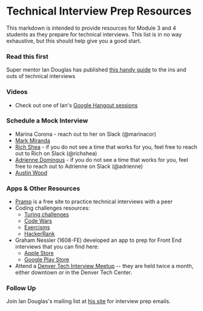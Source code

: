 # Technical Interview Prep Resources

This markdown is intended to provide resources for Module 3 and 4 students as they prepare for technical interviews. This list is in no way exhaustive, but this should help give you a good start.

### Read this first
Super mentor Ian Douglas has published [this handy guide](https://docs.google.com/document/d/1yWfxxYoCkZgxQrJ5Bn6051OE9a6f7mm5zs72jvqGKx8/edit?usp=sharing) to the ins and outs of technical interviews

### Videos

* Check out one of Ian's [Google Hangout sessions](https://www.youtube.com/watch?v=aXohtMcPT6I)

### Schedule a Mock Interview

* Marina Corona - reach out to her on Slack (@marinacor)
* [Mark Miranda](https://markmiranda.youcanbook.me/)
* [Rich Shea](https://richcshea.youcanbook.me/) - if you do not see a time that works for you, feel free to reach out to Rich on Slack (@richshea)
* [Adrienne Domingus](https://calendly.com/adriennedomingus/) - if you do not see a time that works for you, feel free to reach out to Adrienne on Slack (@adrienne)
* [Austin Wood](https://austinwood.youcanbook.me/)

### Apps & Other Resources

* [Pramp](https://www.pramp.com/#/) is a free site to practice technical interviews with a peer
* Coding challenges resources:
   * [Turing challenges](https://github.com/turingschool/challenges)
   * [Code Wars](https://www.codewars.com/)
   * [Exercisms](http://exercism.io/languages/)
   * [HackerRank](https://www.hackerrank.com/dashboard)
* Graham Nessler (1608-FE) developed an app to prep for Front End interviews that you can find here:
    * [Apple Store](https://itunes.apple.com/us/app/flashcardfe/id1225364104?ls=1&mt=8)
    * [Google Play Store](https://play.google.com/store/apps/details?id=com.grahamnessler.bookmarker&hl=en)
* Attend a [Denver Tech Interview Meetup](https://www.meetup.com/denver-tech-interview-meetup/) -- they are held twice a month, either downtown or in the Denver Tech Center.

### Follow Up
Join Ian Douglas's mailing list at [his site](https://iandouglas.com/technical-coaching/) for interview prep emails.
